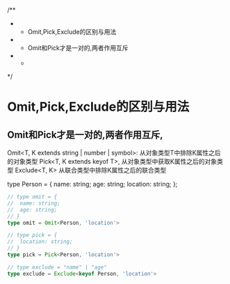 /**
 * * Omit,Pick,Exclude的区别与用法
 * * Omit和Pick才是一对的,两者作用互斥
 * * 
 */

 # Omit,Pick,Exclude的区别与用法

## Omit和Pick才是一对的,两者作用互斥,

Omit<T, K extends string | number | symbol>: 从对象类型T中排除K属性之后的对象类型
Pick<T, K extends keyof T>, 从对象类型中获取K属性之后的对象类型
Exclude<T, K> 从联合类型中排除K属性之后的联合类型

type Person = {
	name: string;
	age: string;
	location: string;
};


```ts
// type omit = {
// 	name: string;
// 	age: string;
// }
type omit = Omit<Person, 'location'>

// type pick = {
// 	location: string;
// }
type pick = Pick<Person, 'location'>

// type exclude = "name" | "age"
type exclude = Exclude<keyof Person, 'location'>
```
